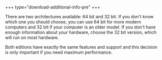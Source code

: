 +++
type="download-additional-info-pre"
+++

There are two architectures available: 64 bit and 32 bit. If you don't know which one you should choose, you can use 64 bit for more modern computers and 32 bit if your computer is an older model. If you don't have enough information about your hardware, choose the 32 bit version, which will run on most hardware.

Both editions have exactly the same features and support and this decision is only important if you need maximum performance. 
